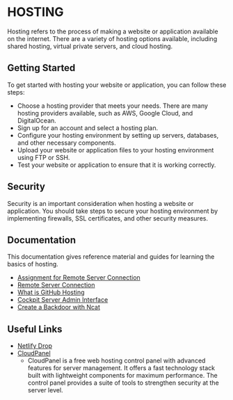 # HOSTING

Hosting refers to the process of making a website or application available on the internet. There are a variety of hosting options available, including shared hosting, virtual private servers, and cloud hosting.

## Getting Started

To get started with hosting your website or application, you can follow these steps:

- Choose a hosting provider that meets your needs. There are many hosting providers available, such as AWS, Google Cloud, and DigitalOcean.
- Sign up for an account and select a hosting plan.
- Configure your hosting environment by setting up servers, databases, and other necessary components.
- Upload your website or application files to your hosting environment using FTP or SSH.
- Test your website or application to ensure that it is working correctly.

## Security

Security is an important consideration when hosting a website or application. You should take steps to secure your hosting environment by implementing firewalls, SSL certificates, and other security measures.

## Documentation

This documentation gives reference material and guides for learning the basics of hosting.

- [Assignment for Remote Server Connection](./sunucuya.baglanma.odev.md)
- [Remote Server Connection](./sunucuya.baglanma.md)
- [What is GitHub Hosting](./github.hosting.md)
- [Cockpit Server Admin Interface](./cockpit.md)
- [Create a Backdoor with Ncat](./ncat.backdoor.md)

## Useful Links

- [Netlify Drop](https://app.netlify.com/drop)
- [CloudPanel](https://www.cloudpanel.io/)
  - CloudPanel is a free web hosting control panel with advanced features for server management. It offers a fast technology stack built with lightweight components for maximum performance. The control panel provides a suite of tools to strengthen security at the server level.

